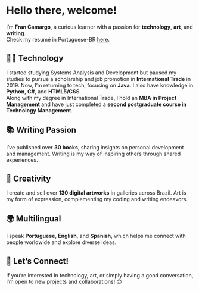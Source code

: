 # Hello there, welcome!

I’m **Fran Camargo**, a curious learner with a passion for **technology**, **art**, and **writing**.  
Check my resumé in Portuguese-BR [here](https://francamargo.github.io/Resume_FranCamargo/).

## 👩‍💻 Technology
I started studying Systems Analysis and Development but paused my studies to pursue a scholarship and job promotion in **International Trade** in 2019. Now, I’m returning to tech, focusing on **Java**. I also have knowledge in **Python**, **C#**, and **HTML5/CSS**.  
Along with my degree in International Trade, I hold an **MBA in Project Management** and have just completed a **second postgraduate course in Technology Management**.

## 📚 Writing Passion
I’ve published over **30 books**, sharing insights on personal development and management. Writing is my way of inspiring others through shared experiences.

## 🎨 Creativity
I create and sell over **130 digital artworks** in galleries across Brazil. Art is my form of expression, complementing my coding and writing endeavors.

## 🌍 Multilingual
I speak **Portuguese**, **English**, and **Spanish**, which helps me connect with people worldwide and explore diverse ideas.

## 🔗 Let’s Connect!
If you’re interested in technology, art, or simply having a good conversation, I’m open to new projects and collaborations! 😊

